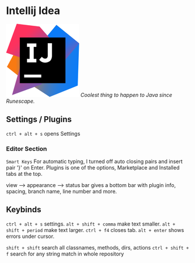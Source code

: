 # Intellij Idea
![Intellij Idea](./svgs/intellij.svg "Intellij Idea")
*Coolest thing to happen to Java since Runescape.* 

## Settings / Plugins
`ctrl + alt + s` opens Settings

### Editor Section
`Smart Keys` For automatic typing, I turned off auto closing pairs and insert pair '}' on Enter.
Plugins is one of the options, Marketplace and Installed tabs at the top. 

view --> appearance --> status bar
gives a bottom bar with plugin info, spacing, branch name, line number and more. 

## Keybinds

`ctrl + alt + s`          settings.
`alt + shift + comma`     make text smaller. 
`alt + shift + period`    make text larger.
`ctrl + f4`               closes tab.
`alt + enter`             shows errors under cursor.

`shift + shift`           search all classnames, methods, dirs, actions
`ctrl + shift + f`        search for any string match in whole repository
